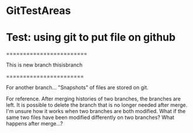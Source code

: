# GitTestAreas
# Test: using git to put file on github

========================

This is new branch thisisbranch

=======================

For another branch...
"Snapshots" of files are stored on git.

For reference.
After merging histories of two branches, the branches are left. It is possible
to delete the branch that is no longer needed after merge.
I'm unsure how it works when two branches are both modified. What if the same two files
have been modified differently on two branches? What happens after merge...?

